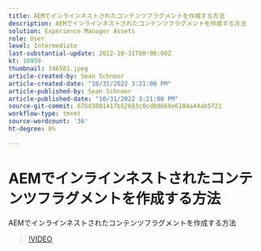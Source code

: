 ```yaml
---
title: AEMでインラインネストされたコンテンツフラグメントを作成する方法
description: AEMでインラインネストされたコンテンツフラグメントを作成する方法
solution: Experience Manager Assets
role: User
level: Intermediate
last-substantial-update: 2022-10-31T00:00:00Z
kt: 10959
thumbnail: 346581.jpeg
article-created-by: Sean Schnoor
article-created-date: "10/31/2022 3:21:00 PM"
article-published-by: Sean Schnoor
article-published-date: "10/31/2022 3:21:00 PM"
source-git-commit: 67bd3801417b52683c0cd0d669e6104a44ab5721
workflow-type: tm+mt
source-wordcount: '36'
ht-degree: 0%

---
```



# AEMでインラインネストされたコンテンツフラグメントを作成する方法

AEMでインラインネストされたコンテンツフラグメントを作成する方法

>[!VIDEO](https://video.tv.adobe.com/v/346581/?quality=12&learn=on)
